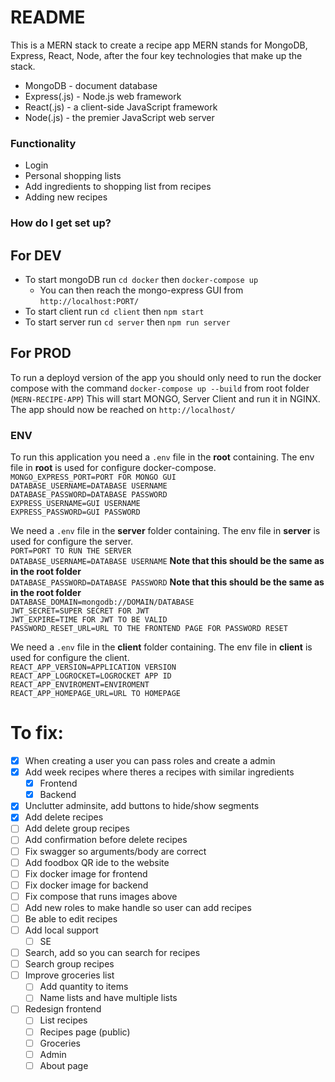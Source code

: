 # README

This is a MERN stack to create a recipe app
MERN stands for MongoDB, Express, React, Node, after the four key technologies that make up the stack.

-   MongoDB - document database
-   Express(.js) - Node.js web framework
-   React(.js) - a client-side JavaScript framework
-   Node(.js) - the premier JavaScript web server

### Functionality

-   Login
-   Personal shopping lists
-   Add ingredients to shopping list from recipes
-   Adding new recipes

### How do I get set up?

## For DEV

-   To start mongoDB run `cd docker` then `docker-compose up`
    -   You can then reach the mongo-express GUI from `http://localhost:PORT/`
-   To start client run `cd client` then `npm start`
-   To start server run `cd server` then `npm run server`

## For PROD

To run a deployd version of the app you should only need to run the docker compose with the command `docker-compose up --build` from root folder (`MERN-RECIPE-APP`)
This will start MONGO, Server Client and run it in NGINX.  
The app should now be reached on `http://localhost/`

### ENV

To run this application you need a `.env` file in the **root** containing.
The env file in **root** is used for configure docker-compose.  
`MONGO_EXPRESS_PORT=PORT FOR MONGO GUI`  
`DATABASE_USERNAME=DATABASE USERNAME`  
`DATABASE_PASSWORD=DATABASE PASSWORD`  
`EXPRESS_USERNAME=GUI USERNAME`  
`EXPRESS_PASSWORD=GUI PASSWORD`

We need a `.env` file in the **server** folder containing.
The env file in **server** is used for configure the server.  
`PORT=PORT TO RUN THE SERVER`  
`DATABASE_USERNAME=DATABASE USERNAME` **Note that this should be the same as in the root folder**  
`DATABASE_PASSWORD=DATABASE PASSWORD` **Note that this should be the same as in the root folder**  
`DATABASE_DOMAIN=mongodb://DOMAIN/DATABASE`  
`JWT_SECRET=SUPER SECRET FOR JWT`  
`JWT_EXPIRE=TIME FOR JWT TO BE VALID`  
`PASSWORD_RESET_URL=URL TO THE FRONTEND PAGE FOR PASSWORD RESET`

We need a `.env` file in the **client** folder containing.
The env file in **client** is used for configure the client.  
`REACT_APP_VERSION=APPLICATION VERSION`  
`REACT_APP_LOGROCKET=LOGROCKET APP ID`  
`REACT_APP_ENVIROMENT=ENVIROMENT`  
`REACT_APP_HOMEPAGE_URL=URL TO HOMEPAGE`

# To fix:

-   [x] When creating a user you can pass roles and create a admin
-   [x] Add week recipes where theres a recipes with similar ingredients
    -   [x] Frontend
    -   [x] Backend
-   [x] Unclutter adminsite, add buttons to hide/show segments
-   [x] Add delete recipes
-   [ ] Add delete group recipes
-   [ ] Add confirmation before delete recipes
-   [ ] Fix swagger so arguments/body are correct
-   [ ] Add foodbox QR ide to the website
-   [ ] Fix docker image for frontend
-   [ ] Fix docker image for backend
-   [ ] Fix compose that runs images above
-   [ ] Add new roles to make handle so user can add recipes
-   [ ] Be able to edit recipes
-   [ ] Add local support
    -   [ ] SE
-   [ ] Search, add so you can search for recipes
-   [ ] Search group recipes
-   [ ] Improve groceries list
    -   [ ] Add quantity to items
    -   [ ] Name lists and have multiple lists
-   [ ] Redesign frontend
    -   [ ] List recipes
    -   [ ] Recipes page (public)
    -   [ ] Groceries
    -   [ ] Admin
    -   [ ] About page
